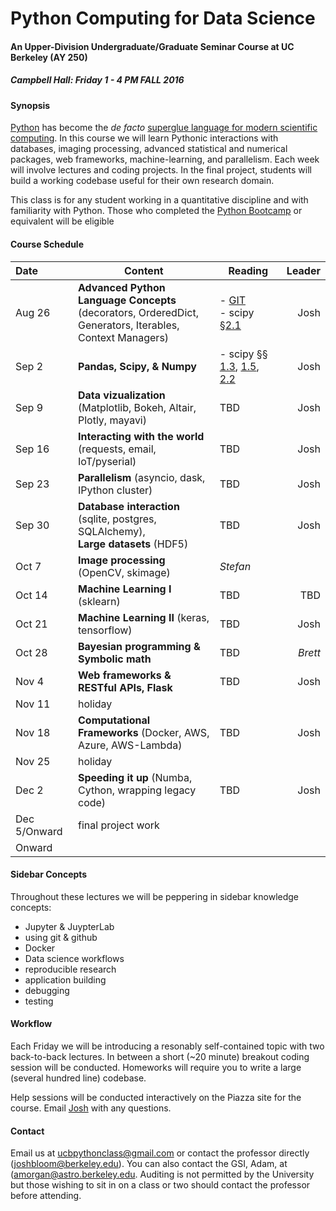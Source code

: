 Python Computing for Data Science
==============

#### An Upper-Division Undergraduate/Graduate Seminar Course at UC Berkeley (AY 250) ####

##### Campbell Hall: Friday 1 - 4 PM FALL 2016 #####

#### Synopsis ####

[Python](http://python.org) has become the *de facto* [superglue language for modern scientific computing](http://www.reddit.com/r/Python/comments/y9rku/astrophysicist_joshua_bloom_on_python_as_super/). In this course we will learn Pythonic interactions with databases, imaging processing, advanced statistical and numerical packages, web frameworks, machine-learning, and parallelism. Each week will involve lectures and coding projects. In the final project, students will build a working codebase useful for their own research domain.

This class is for any student working in a quantitative discipline and with familiarity with Python. Those who completed the [Python Bootcamp](http://www.pythonbootcamp.info) or equivalent will be eligible

#### Course Schedule ####

Date | Content | Reading | Leader
:--- | --------| ------- | ---: |
Aug 26  | **Advanced Python Language Concepts** (decorators, OrderedDict, <br>Generators, Iterables, Context Managers)	| - [GIT](http://marwahaha.github.io/2015-07-09-berkeley/git/) <br> - scipy [&sect;2.1](http://www.scipy-lectures.org/) </br> | Josh
Sep 2   | **Pandas, Scipy, & Numpy**         | - scipy &sect;&sect; [1.3](http://www.scipy-lectures.org/intro/numpy/index.html), [1.5](http://www.scipy-lectures.org/intro/scipy.html), [2.2](http://www.scipy-lectures.org/advanced/advanced_numpy/index.html) | Josh
Sep 9	| **Data vizualization** (Matplotlib, Bokeh, Altair, Plotly, mayavi)   | TBD | Josh
Sep 16  | **Interacting with the world** (requests, email, IoT/pyserial)	| TBD | Josh
Sep 23  | **Parallelism** (asyncio, dask, IPython cluster)  | TBD |Josh
Sep 30  | **Database interaction** (sqlite, postgres, SQLAlchemy),<br>**Large datasets** (HDF5) |  TBD |Josh
Oct 7	| **Image processing** (OpenCV, skimage)	| *Stefan*
Oct 14  | **Machine Learning I** (sklearn) | TBD |TBD
Oct 21	| **Machine Learning II** (keras, tensorflow) | TBD |Josh
Oct 28	| **Bayesian programming & Symbolic math**	| TBD | *Brett*
Nov 4	| **Web frameworks & RESTful APIs, Flask**		| TBD | Josh
Nov 11  | holiday |  
Nov 18	| **Computational Frameworks** (Docker, AWS, Azure, AWS-Lambda)  | TBD | Josh
Nov 25  | holiday |
Dec 2   | **Speeding it up** (Numba, Cython, wrapping legacy code) | TBD | Josh 
Dec 5/Onward   | final project work |
Onward	| 


#### Sidebar Concepts ####

Throughout these lectures we will be peppering in sidebar knowledge concepts:

  - Jupyter & JuypterLab
  - using git & github
  - Docker
  - Data science workflows
  - reproducible research
  - application building
  - debugging
  - testing

#### Workflow ####

Each Friday we will be introducing a resonably self-contained topic with two back-to-back lectures. In between a short (~20 minute) breakout coding session will be conducted. Homeworks will require you to write a large (several hundred line) codebase.

Help sessions will be conducted interactively on the Piazza site for the course.  Email [Josh](mailto:joshbloom@berkeley.edu) with any questions.

#### Contact ####

Email us at [ucbpythonclass@gmail.com](mailto:ucbpythonclass@gmail.com) or contact the professor directly ([joshbloom@berkeley.edu](joshbloom@berkeley.edu)).  You can also contact the GSI, Adam, at ([amorgan@astro.berkeley.edu](amorgan@astro.berkeley.edu). Auditing is not permitted by the University but those wishing to sit in on a class or two should contact the professor before attending.